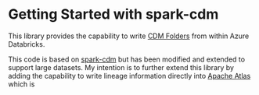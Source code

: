 # Getting Started with spark-cdm
This library provides the capability to write [CDM Folders](https://docs.microsoft.com/en-us/common-data-model/data-lake) from within Azure Databricks.

This code is based on [spark-cdm](https://github.com/Azure/spark-cdm) but has been modified and extended to support large datasets. My intention is to further extend this library by adding the capability to write lineage information directly into [Apache Atlas](http://atlas.apache.org/0.8.0-incubating/index.html) which is 